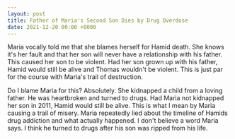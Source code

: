 ```yaml
---
layout: post
title: Father of Maria's Second Son Dies by Drug Overdose
date: 2021-12-20 00:00 +0000
---
```

Maria vocally told me that she blames herself for Hamid death. She knows it's her fault and that her son will never have a relationship with his father. This caused her son to be violent. Had her son grown up with his father, Hamid would still be alive and Thomas wouldn't be violent. This is just par for the course with Maria's trail of destruction. 

Do I blame Maria for this? Absolutely. She kidnapped a child from a loving father. He was heartbroken and turned to drugs. Had Maria not kidnapped her son in 2011, Hamid would still be alive. This is what I mean by Maria causing a trail of misery. Maria repeatedly lied about the timeline of Hamids drug addiction and what actually happened. I don't believe a word Maria says. I think he turned to drugs after his son was ripped from his life.
